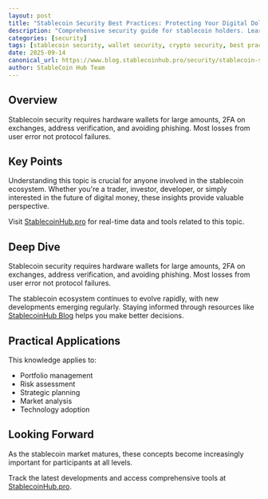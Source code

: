 ```yaml
---
layout: post
title: "Stablecoin Security Best Practices: Protecting Your Digital Dollars"
description: "Comprehensive security guide for stablecoin holders. Learn about wallet security, transaction safety, and avoiding scams."
categories: [security]
tags: [stablecoin security, wallet security, crypto security, best practices, scam prevention]
date: 2025-09-14
canonical_url: https://www.blog.stablecoinhub.pro/security/stablecoin-security/
author: StableCoin Hub Team
---
```


## Overview

Stablecoin security requires hardware wallets for large amounts, 2FA on exchanges, address verification, and avoiding phishing. Most losses from user error not protocol failures.

## Key Points

Understanding this topic is crucial for anyone involved in the stablecoin ecosystem. Whether you're a trader, investor, developer, or simply interested in the future of digital money, these insights provide valuable perspective.

Visit [StablecoinHub.pro](https://www.stablecoinhub.pro) for real-time data and tools related to this topic.

## Deep Dive

Stablecoin security requires hardware wallets for large amounts, 2FA on exchanges, address verification, and avoiding phishing. Most losses from user error not protocol failures.

The stablecoin ecosystem continues to evolve rapidly, with new developments emerging regularly. Staying informed through resources like [StablecoinHub Blog](https://www.blog.stablecoinhub.pro) helps you make better decisions.

## Practical Applications

This knowledge applies to:
- Portfolio management
- Risk assessment
- Strategic planning
- Market analysis
- Technology adoption

## Looking Forward

As the stablecoin market matures, these concepts become increasingly important for participants at all levels.

Track the latest developments and access comprehensive tools at [StablecoinHub.pro](https://www.stablecoinhub.pro).
